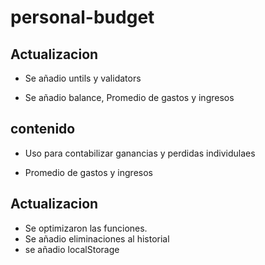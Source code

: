 # personal-budget

## Actualizacion

* Se añadio untils y validators

* Se añadio balance, Promedio de gastos y ingresos  

## contenido

* Uso para contabilizar ganancias y perdidas individulaes

* Promedio de gastos y ingresos

## Actualizacion

* Se optimizaron las funciones.
* Se añadio eliminaciones al historial
* se añadio localStorage
